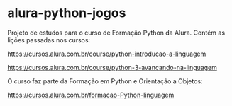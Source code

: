 # alura-python-jogos
Projeto de estudos para o curso de Formação Python da Alura. Contém as lições passadas nos cursos:

https://cursos.alura.com.br/course/python-introducao-a-linguagem

https://cursos.alura.com.br/course/python-3-avancando-na-linguagem

O curso faz parte da Formação em Python e Orientação a Objetos:

https://cursos.alura.com.br/formacao-Python-linguagem

